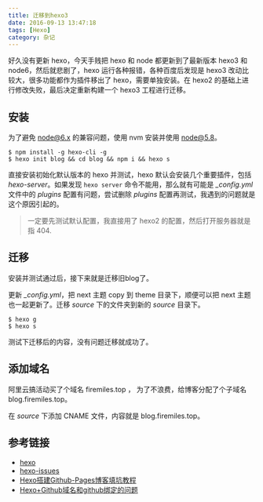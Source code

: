 ```yaml
---
title: 迁移到hexo3
date: 2016-09-13 13:47:18
tags: [Hexo]
category: 杂记
---
```


好久没有更新 hexo，今天手贱把 hexo 和 node 都更新到了最新版本 hexo3 和 node6，然后就悲剧了，hexo 运行各种报错，各种百度后发现是 hexo3 改动比较大，很多功能都作为插件移出了 hexo，需要单独安装。在 hexo2 的基础上进行修改失败，最后决定重新构建一个 hexo3 工程进行迁移。

## 安装

为了避免 node@6.x 的兼容问题，使用 nvm 安装并使用 node@5.8。

```shell
$ npm install -g hexo-cli -g
$ hexo init blog && cd blog && npm i && hexo s
```

直接安装初始化默认版本的 hexo 并测试，hexo 默认会安装几个重要插件，包括 *hexo-server*。如果发现 `hexo server` 命令不能用，那么就有可能是 *_config.yml* 文件中的 *plugins* 配置有问题，尝试删除 *plugins* 配置再测试，我遇到的问题就是这个原因引起的。

> 一定要先测试默认配置，我直接用了 hexo2 的配置，然后打开服务器就是指 404.

## 迁移
安装并测试通过后，接下来就是迁移旧blog了。

更新 *_config.yml*，把 next 主题 copy 到 theme 目录下，顺便可以把 next 主题也一起更新了。迁移 *source* 下的文件夹到新的 *source* 目录下。

```shell
$ hexo g
$ hexo s
```

测试下迁移后的内容，没有问题迁移就成功了。

## 添加域名
阿里云搞活动买了个域名 firemiles.top ， 为了不浪费，给博客分配了个子域名 blog.firemiles.top。

在 *source* 下添加 CNAME 文件，内容就是 blog.firemiles.top。

## 参考链接

- [hexo](hexo.io)
- [hexo-issues](https://github.com/hexojs/hexo/issues)
- [Hexo搭建Github-Pages博客填坑教程](http://www.jianshu.com/p/35e197cb1273)
- [Hexo+Github域名和github绑定的问题](http://www.jianshu.com/p/1d427e888dda)
